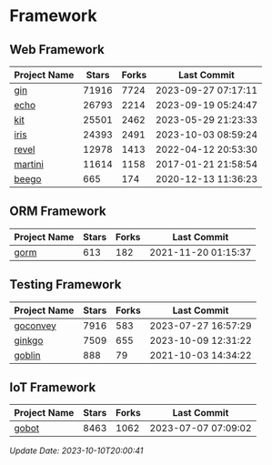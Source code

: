 # Framework

## Web Framework
| Project Name | Stars | Forks | Last Commit |
| ------------ | ----- | ----- | ----------- |
| [gin](https://github.com/gin-gonic/gin) | 71916 | 7724 | 2023-09-27 07:17:11 |
| [echo](https://github.com/labstack/echo) | 26793 | 2214 | 2023-09-19 05:24:47 |
| [kit](https://github.com/go-kit/kit) | 25501 | 2462 | 2023-05-29 21:23:33 |
| [iris](https://github.com/kataras/iris) | 24393 | 2491 | 2023-10-03 08:59:24 |
| [revel](https://github.com/revel/revel) | 12978 | 1413 | 2022-04-12 20:53:30 |
| [martini](https://github.com/go-martini/martini) | 11614 | 1158 | 2017-01-21 21:58:54 |
| [beego](https://github.com/astaxie/beego) | 665 | 174 | 2020-12-13 11:36:23 |

## ORM Framework
| Project Name | Stars | Forks | Last Commit |
| ------------ | ----- | ----- | ----------- |
| [gorm](https://github.com/jinzhu/gorm) | 613 | 182 | 2021-11-20 01:15:37 |

## Testing Framework
| Project Name | Stars | Forks | Last Commit |
| ------------ | ----- | ----- | ----------- |
| [goconvey](https://github.com/smartystreets/goconvey) | 7916 | 583 | 2023-07-27 16:57:29 |
| [ginkgo](https://github.com/onsi/ginkgo) | 7509 | 655 | 2023-10-09 12:31:22 |
| [goblin](https://github.com/franela/goblin) | 888 | 79 | 2021-10-03 14:34:22 |

## IoT Framework
| Project Name | Stars | Forks | Last Commit |
| ------------ | ----- | ----- | ----------- |
| [gobot](https://github.com/hybridgroup/gobot) | 8463 | 1062 | 2023-07-07 07:09:02 |

*Update Date: 2023-10-10T20:00:41*